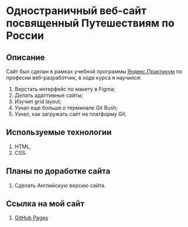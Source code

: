 # Одностраничный веб-сайт посвященный Путешествиям по России

## Описание

Сайт был сделан в рамках учебной программы [Яндекс.Практикум](https://praktikum.yandex.ru) по професии веб-разработчик, в ходе курса я научился:

1. Верстать интерфейс по макету в Figma;
2. Делать адаптивные сайты;
3. Изучил grid layout;
4. Узнал еще больше о терминале Git Bush;
5. Узнал, как загружать сайт на платформу Git.

 ## Используемые технологии

1. HTML,
2. CSS.

## Планы по доработке сайта

1. Сделать Английскую версию сайта.

## Ссылка на мой сайт
1. [GitHub Pages](https://offsnake1.github.io/russian-travel/)
